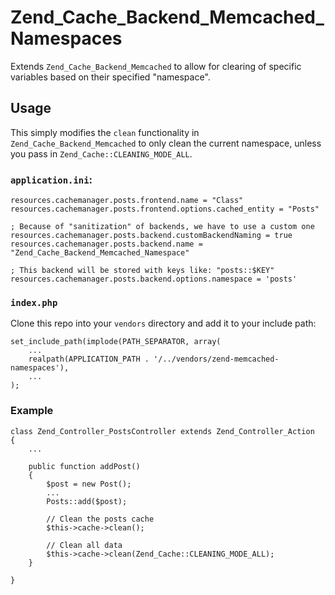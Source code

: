 # Zend_Cache_Backend_Memcached_Namespaces

Extends `Zend_Cache_Backend_Memcached` to allow for clearing of specific variables based
on their specified "namespace".

## Usage

This simply modifies the `clean` functionality in `Zend_Cache_Backend_Memcached`
to only clean the current namespace, unless you pass in `Zend_Cache::CLEANING_MODE_ALL`.

### `application.ini`:

    resources.cachemanager.posts.frontend.name = "Class"
    resources.cachemanager.posts.frontend.options.cached_entity = "Posts"
    
    ; Because of "sanitization" of backends, we have to use a custom one
    resources.cachemanager.posts.backend.customBackendNaming = true
    resources.cachemanager.posts.backend.name = "Zend_Cache_Backend_Memcached_Namespace"
    
    ; This backend will be stored with keys like: "posts::$KEY"
    resources.cachemanager.posts.backend.options.namespace = 'posts'

### `index.php`

Clone this repo into your `vendors` directory and add it to your include path:

    set_include_path(implode(PATH_SEPARATOR, array(
        ...
        realpath(APPLICATION_PATH . '/../vendors/zend-memcached-namespaces'),
        ...
    );

### Example

    class Zend_Controller_PostsController extends Zend_Controller_Action
    {
        ...
        
        public function addPost()
        {
            $post = new Post();
            ...
            Posts::add($post);
            
            // Clean the posts cache
            $this->cache->clean();
            
            // Clean all data
            $this->cache->clean(Zend_Cache::CLEANING_MODE_ALL);
        }
        
    }

